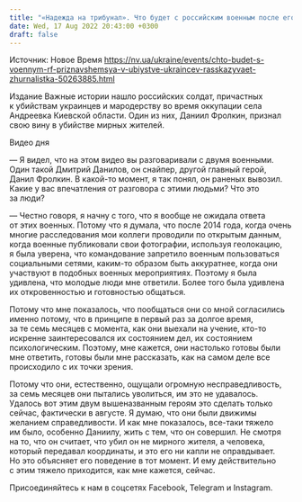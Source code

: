 ```yaml
---
title: "«Надежда на трибунал». Что будет с российским военным после его признания в убийстве украинцев — рассказывает журналистка"
date: Wed, 17 Aug 2022 20:43:00 +0300
draft: false
---
```

Источник: Новое Время https://nv.ua/ukraine/events/chto-budet-s-voennym-rf-priznavshemsya-v-ubiystve-ukraincev-rasskazyvaet-zhurnalistka-50263885.html


 Издание Важные истории нашло российских солдат, причастных к убийствам украинцев и мародерству во время оккупации села Андреевка Киевской области. Один из них, Даниил Фролкин, признал свою вину в убийстве мирных жителей.

 Видео дня   

— Я видел, что на этом видео вы разговаривали с двумя военными. Один такой Дмитрий Данилов, он снайпер, другой главный герой, Данил Фролкин. В какой-то момент, я так понял, он раненых вывозил. Какие у вас впечатления от разговора с этими людьми? Что это за люди?

— Честно говоря, я начну с того, что я вообще не ожидала ответа от этих военных. Потому что я думала, что после 2014 года, когда очень многие расследования мои коллеги проводили по открытым данным, когда военные публиковали свои фотографии, используя геолокацию, я была уверена, что командование запретило военным пользоваться социальными сетями, каким-то образом быть аккуратнее, когда они участвуют в подобных военных мероприятиях. Поэтому я была удивлена, что молодые люди мне ответили. Более того была удивлена их откровенностью и готовностью общаться.

Потому что мне показалось, что пообщаться они со мной согласились именно потому, что в принципе в первый раз за долгое время, за те семь месяцев с момента, как они выехали на учение, кто-то искренне заинтересовался их состоянием дел, их состоянием психологическим. Поэтому, мне кажется, они настолько готовы были мне ответить, готовы были мне рассказать, как на самом деле все происходило с их точки зрения.

Потому что они, естественно, ощущали огромную несправедливость, за семь месяцев они пытались уволиться, им это не удавалось. Удалось вот этим двум вышеназванным героям это сделать только сейчас, фактически в августе. Я думаю, что они были движимы желанием справедливости. И как мне показалось, все-таки тяжело им было, особенно Даниилу, жить с тем, что он совершил. Не смотря на то, что он считает, что убил он не мирного жителя, а человека, который передавал координаты, и это его ни капли не оправдывает. Но это объясняет его поведение в тот момент. И ему действительно с этим тяжело приходится, как мне кажется, сейчас.

Присоединяйтесь к нам в соцсетях Facebook, Telegram и Instagram.
